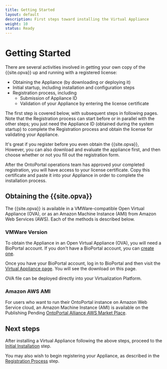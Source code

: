 ```yaml
---
title: Getting Started
layout: default
description: First steps toward installing the Virtual Appliance
weight: 10
status: Ready
---
```


# Getting Started

There are several activities involved in getting your own copy of the 
{{site.opva}} up and running with a registered license:
* Obtaining the Appliance (by downloading or deploying it)
* Initial startup, including installation and configuration steps
* Registration process, including
   * Submission of Appliance ID
   * Validation of your Appliance by entering the license certificate

The first step is covered below, with subsequent steps in following pages.
Note that the Registration process can start before or in parallel with
the other steps; you just need the Appliance ID
(obtained during the system startup) to complete the Registration process
and obtain the license for validating your Appliance.

It's great if you register before you even obtain the {{site.opva}},  
However, you can also download and evaluate the appliance first, 
and then choose whether or not you fill out the registration form.

After the OntoPortal operations team has approved your completed registration,
you will have access to your license certificate. 
Copy this certificate and paste it into your Appliance 
in order to complete the installation process.

## Obtaining the {{site.opva}}

The {{site.opva}} is available in a VMWare-compatible Open Virtual Appliance (OVA),
or as an Amazon Machine Instance (AMI) from Amazon Web Services (AWS).
Each of the methods is described below.

### VMWare Version

To obtain the Appliance in an Open Virtual Appliance (OVA), 
you will need a BioPortal account.
If you don't have a BioPortal account, you can <a href="http://bit.ly/bioportal-account">create one</a>.

Once you have your BioPortal account, log in to BioPortal and then 
visit the [Virtual Appliance page](https://bioportal.bioontology.org/virtual_appliance). 
You will see the download on this page.

OVA file can be deployed directly into your Virtualization Platform.

### Amazon AWS AMI

For users who want to run their OntoPortal instance on Amazon Web Service cloud, 
an Amazon Machine Instance (AMI) is available on the Publishing Pending [OntoPortal Alliance AWS Market Place](https://aws.amazon.com/marketplace/pp/B088NYWLSQ).

## Next steps

After installing a Virtual Appliance following the above steps,
proceed to the <a href="../initial_installation">Initial Installation</a> step.

You may also wish to begin registering your Appliance, 
as described in the <a href="../registration">Registration Process</a> step.
